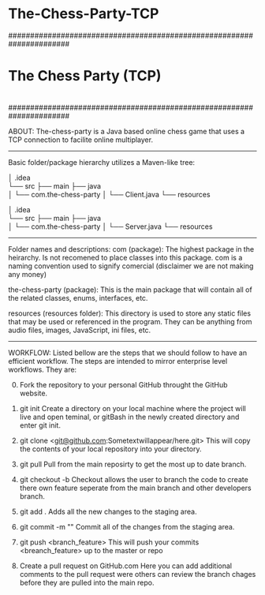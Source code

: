 # The-Chess-Party-TCP
######################################################################
#                                                                    #
#                                                                    #
#                  The Chess Party (TCP)                             #
#                                                                    #
#                                                                    #
######################################################################

ABOUT:
The-chess-party is a Java based online chess game that uses a TCP connection
to facilite online multiplayer.

-----------------------------------------------------------------------

Basic folder/package hierarchy utilizes a Maven-like tree:

│ .idea     
└── src
    ├── main
       ├── java   
       │   └── com.the-chess-party
       │            └── Client.java
       └── resources
   
   
│ .idea    
└── src
    ├── main
       ├── java   
       │   └── com.the-chess-party
       │            └── Server.java
       └── resources
       
 ------------------------------------------------------------------------------
 
 Folder names and descriptions:
 com (package): The highest package in the heirarchy. Is not recomened to
 place classes into this package. com is a naming convention used to signify
 comercial (disclaimer we are not making any money)
 
 the-chess-party (package): This is the main package that will contain all of the
 related classes, enums, interfaces, etc.
 
 resources (resources folder): This directory is used to store any static files
 that may be used or referenced in the program. They can be anything from
 audio files, images, JavaScript, ini files, etc.
 
 ------------------------------------------------------------------------------
 
 WORKFLOW:
 Listed bellow are the steps that we should follow to have an efficient workflow.
 The steps are intended to mirror enterprise level workflows. They are:
 
 0. Fork the repository to your personal GitHub throught the GitHub website.
 
 1. git init
 Create a directory on your local machine where the project will live and open 
 teminal, or gitBash in the newly created directory and enter git init.
 
 2. git clone <git@github.com:Sometextwillappear/here.git>
 This will copy the contents of your local repository into your directory.
 
 3. git pull 
 Pull from the main reposirty to get the most up to date branch.
 
 4. git checkout -b <name of branch or feature>
 Checkout allows the user to branch the code to create there own feature seperate
 from the main branch and other developers branch. 
 
 5. git add .
 Adds all the new changes to the staging area.
 
 6. git commit -m "<enter a comment about your commit changes here>"
 Commit all of the changes from the staging area. 
 
 7. git push <origin> <branch_feature>
 This will push your commits <breanch_feature> up to the master or <origin> repo
 
 8. Create a pull request on GitHub.com
 Here you can add additional comments to the pull request were others can review 
 the branch chages before they are pulled into the main repo.
 
